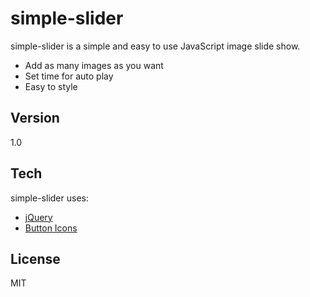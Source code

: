 simple-slider
=========

simple-slider is a simple and easy to use JavaScript image slide show.

  - Add as many images as you want
  - Set time for auto play
  - Easy to style

Version
----

1.0

Tech
-----------

simple-slider uses:

* [jQuery]
* [Button Icons]

License
----

MIT

[jQuery]:http://jquery.com
[Button Icons]:http://sekkyumu.deviantart.com/

